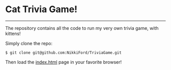 # Cat Trivia Game!
---
The repository contains all the code to run my very own trivia game, with kittens!

Simply clone the repo:

`$ git clone git@github.com:NikkiFord/TriviaGame.git`

Then load the [index.html](https://github.com/NikkiFord/TriviaGame/blob/master/index.html) page in your favorite browser!